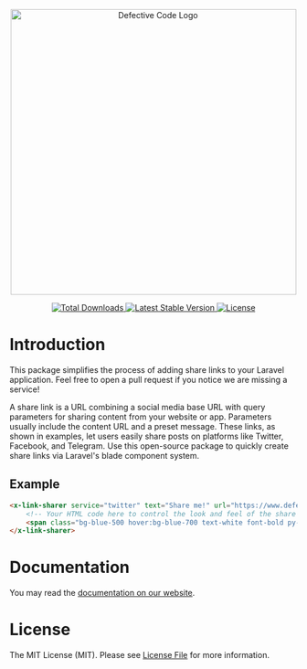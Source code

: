 <p align="center"><img width="500" src="https://defectivecode.com/logos/logo-animated.gif" alt="Defective Code Logo"></p>

<p align="center">
    <a href="https://packagist.org/packages/defectivecode/link-sharer">
        <img src="https://poser.pugx.org/defectivecode/link-sharer/d/total.svg" alt="Total Downloads">
    </a>
    <a href="https://packagist.org/packages/defectivecode/link-sharer">
        <img src="https://poser.pugx.org/defectivecode/link-sharer/v/stable.svg" alt="Latest Stable Version">
    </a>
    <a href="https://packagist.org/packages/defectivecode/link-sharer">
        <img src="https://poser.pugx.org/defectivecode/link-sharer/license.svg" alt="License">
    </a>
</p>

# Introduction

This package simplifies the process of adding share links to your Laravel application. Feel free to open a pull request if you notice we are missing a service!

A share link is a URL combining a social media base URL with query parameters for sharing content from your website or app. Parameters usually include the content URL and a preset message. These links, as shown in examples, let users easily share posts on platforms like Twitter, Facebook, and Telegram. Use this open-source package to quickly create share links via Laravel's blade component system.

## Example

```html
<x-link-sharer service="twitter" text="Share me!" url="https://www.defectivecode.com" hashtags="awesome,links" class="p-4">
    <!-- Your HTML code here to control the look and feel of the share button -->
    <span class="bg-blue-500 hover:bg-blue-700 text-white font-bold py-2 px-4 rounded">Click me!</span>
</x-link-sharer>
```

# Documentation

You may read the [documentation on our website](https://www.defectivecode.com/packages/link-sharer/en).

# License

The MIT License (MIT). Please see [License File](LICENSE.md) for more information.
